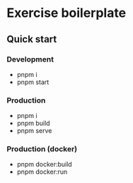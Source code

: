 # Exercise boilerplate

## Quick start

### Development
- pnpm i
- pnpm start

### Production
- pnpm i
- pnpm build
- pnpm serve

### Production (docker)
- pnpm docker:build
- pnpm docker:run
